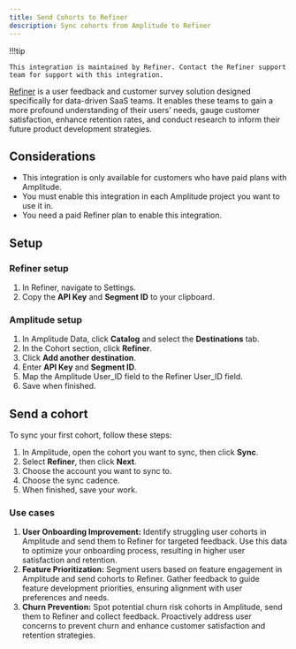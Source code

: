 ```yaml
---
title: Send Cohorts to Refiner
description: Sync cohorts from Amplitude to Refiner
---
```


!!!tip

    This integration is maintained by Refiner. Contact the Refiner support team for support with this integration. 

[Refiner](https://refiner.io/) is a user feedback and customer survey solution designed specifically for data-driven SaaS teams. It enables these teams to gain a more profound understanding of their users' needs, gauge customer satisfaction, enhance retention rates, and conduct research to inform their future product development strategies.

## Considerations

- This integration is only available for customers who have paid plans with Amplitude.
- You must enable this integration in each Amplitude project you want to use it in.
- You need a paid Refiner plan to enable this integration.

## Setup

### Refiner setup

1. In Refiner, navigate to Settings.
2. Copy the **API Key** and **Segment ID** to your clipboard.

### Amplitude setup

1. In Amplitude Data, click **Catalog** and select the **Destinations** tab.
2. In the Cohort section, click **Refiner**.
3. Click **Add another destination**.
4. Enter **API Key** and **Segment ID**.
5. Map the Amplitude User_ID field to the Refiner User_ID field. 
6. Save when finished.

## Send a cohort

To sync your first cohort, follow these steps:

1. In Amplitude, open the cohort you want to sync, then click **Sync**.
2. Select **Refiner**, then click **Next**.
3. Choose the account you want to sync to.
4. Choose the sync cadence.
5. When finished, save your work.

### Use cases

1. **User Onboarding Improvement:** Identify struggling user cohorts in Amplitude and send them to Refiner for targeted feedback. Use this data to optimize your onboarding process, resulting in higher user satisfaction and retention.
2. **Feature Prioritization:** Segment users based on feature engagement in Amplitude and send cohorts to Refiner. Gather feedback to guide feature development priorities, ensuring alignment with user preferences and needs.
3. **Churn Prevention:** Spot potential churn risk cohorts in Amplitude, send them to Refiner and collect feedback. Proactively address user concerns to prevent churn and enhance customer satisfaction and retention strategies.
